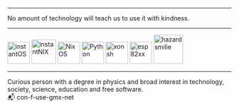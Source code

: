 ------------

No amount of technology will teach us to use it with kindness.

-------------

[<img alt="instantOS" height="50px" src="https://avatars.githubusercontent.com/u/59618194?s=40&v=4">](https://instantos.io)
[<img alt="instantNIX" height="55px" src="https://raw.githubusercontent.com/instantOS/instantLOGO/master/png/nix.png">](https://github.com/instantOS/instantNIX)
[<img alt="NixOS" height="50px" src="https://avatars.githubusercontent.com/u/487568?s=60&v=4">](https://nixos.org)
[<img alt="Python" height="50px" src="https://avatars.githubusercontent.com/u/1525981?s=60&v=4">](https://python.org)
[<img alt="xonsh" height="50px" src="https://avatars.githubusercontent.com/u/17418188?s=60&v=4">](https://xon.sh)
[<img alt="esp82xx" height="50px" src="https://avatars.githubusercontent.com/u/2748168?s=120&v=4">](https://github.com/cnlohr/esp82xx)
<img alt="hazard smilie" height="66px" src="https://unethische.org/forschungsstation/gfx/logo.gif.pagespeed.ce.FDsGXfJ-sJ.gif">

--------------

Curious person with a degree in physics and broad interest in technology, society, science, education and free software. 
<br>
📬 con-f-use-gmx-net
